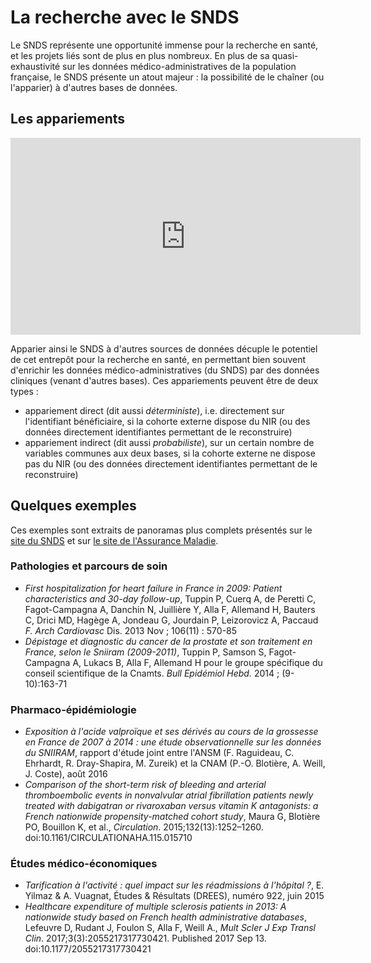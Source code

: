 # La recherche avec le SNDS
<!-- SPDX-License-Identifier: MPL-2.0 -->

Le SNDS représente une opportunité immense pour la recherche en santé, et les projets liés sont de plus en plus nombreux.
En plus de sa quasi-exhaustivité sur les données médico-administratives de la population française, le SNDS présente un atout majeur : la possibilité de le chaîner (ou l'apparier) à d'autres bases de données.

## Les appariements

<iframe width="560" height="315" src="https://www.youtube.com/watch?v=8M12owyEst4" frameborder="0" allow="accelerometer; autoplay; encrypted-media; gyroscope; picture-in-picture" allowfullscreen></iframe>

Apparier ainsi le SNDS à d'autres sources de données décuple le potentiel de cet entrepôt pour la recherche en santé, en permettant bien souvent d'enrichir les données médico-administratives (du SNDS) par des données cliniques (venant d'autres bases).
Ces appariements peuvent être de deux types :

- appariement direct (dit aussi _déterministe_), i.e. directement sur l'identifiant bénéficiaire, si la cohorte externe dispose du NIR (ou des données directement identifiantes permettant de le reconstruire)
- appariement indirect (dit aussi _probabiliste_), sur un certain nombre de variables communes aux deux bases, si la cohorte externe ne dispose pas du NIR (ou des données directement identifiantes permettant de le reconstruire)

## Quelques exemples

Ces exemples sont extraits de panoramas plus complets présentés sur le [site du SNDS](https://www.snds.gouv.fr/SNDS/Publications-par-thematique) et sur [le site de l'Assurance Maladie](https://www.ameli.fr/l-assurance-maladie/statistiques-et-publications/index.php).

### Pathologies et parcours de soin

- _First hospitalization for heart failure in France in 2009: Patient characteristics and 30-day follow-up_, Tuppin P, Cuerq A, de Peretti C, Fagot-Campagna A, Danchin N, Juillière Y, Alla F, Allemand H, Bauters C, Drici MD, Hagège A, Jondeau G, Jourdain P, Leizorovicz A, Paccaud _F. Arch Cardiovasc_ Dis. 2013 Nov ; 106(11) : 570-85
- _Dépistage et diagnostic du cancer de la prostate et son traitement en France, selon le Sniiram (2009-2011)_, Tuppin P, Samson S, Fagot-Campagna A, Lukacs B, Alla F, Allemand H pour le groupe spécifique du conseil scientifique de la Cnamts. _Bull Epidémiol Hebd._ 2014 ; (9-10):163-71

### Pharmaco-épidémiologie

- _Exposition à l'acide valproïque et ses dérivés au cours de la grossesse en France de 2007 à 2014 : une étude observationnelle sur les données du SNIIRAM_, rapport d'étude joint entre l'ANSM (F. Raguideau, C. Ehrhardt, R. Dray-Shapira, M. Zureik) et la CNAM (P.-O. Blotière, A. Weill, J. Coste), août 2016
- _Comparison of the short-term risk of bleeding and arterial thromboembolic events in nonvalvular atrial fibrillation patients newly treated with dabigatran or rivaroxaban versus vitamin K antagonists: a French nationwide propensity-matched cohort study_, Maura G, Blotière PO, Bouillon K, et al., _Circulation_. 2015;132(13):1252–1260. doi:10.1161/CIRCULATIONAHA.115.015710

### Études médico-économiques

- _Tarification à l'activité : quel impact sur les réadmissions à l'hôpital ?_, E. Yilmaz & A. Vuagnat, Études & Résultats (DREES), numéro 922, juin 2015
- _Healthcare expenditure of multiple sclerosis patients in 2013: A nationwide study based on French health administrative databases_, Lefeuvre D, Rudant J, Foulon S, Alla F, Weill A.,  _Mult Scler J Exp Transl Clin_. 2017;3(3):2055217317730421. Published 2017 Sep 13. doi:10.1177/2055217317730421